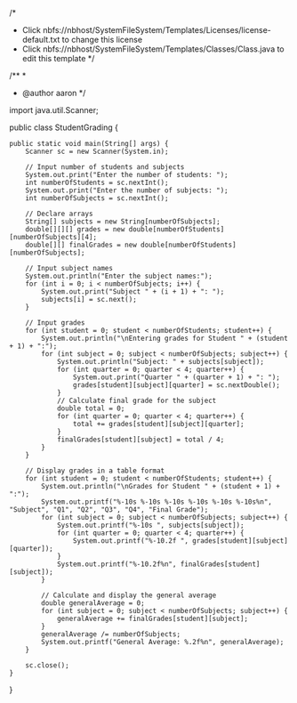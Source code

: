 /*
 * Click nbfs://nbhost/SystemFileSystem/Templates/Licenses/license-default.txt to change this license
 * Click nbfs://nbhost/SystemFileSystem/Templates/Classes/Class.java to edit this template
 */

/**
 *
 * @author aaron
 */

import java.util.Scanner;

public class StudentGrading {

    public static void main(String[] args) {
        Scanner sc = new Scanner(System.in);

        // Input number of students and subjects
        System.out.print("Enter the number of students: ");
        int numberOfStudents = sc.nextInt();
        System.out.print("Enter the number of subjects: ");
        int numberOfSubjects = sc.nextInt();

        // Declare arrays
        String[] subjects = new String[numberOfSubjects];
        double[][][] grades = new double[numberOfStudents][numberOfSubjects][4];
        double[][] finalGrades = new double[numberOfStudents][numberOfSubjects];

        // Input subject names
        System.out.println("Enter the subject names:");
        for (int i = 0; i < numberOfSubjects; i++) {
            System.out.print("Subject " + (i + 1) + ": ");
            subjects[i] = sc.next();
        }

        // Input grades
        for (int student = 0; student < numberOfStudents; student++) {
            System.out.println("\nEntering grades for Student " + (student + 1) + ":");
            for (int subject = 0; subject < numberOfSubjects; subject++) {
                System.out.println("Subject: " + subjects[subject]);
                for (int quarter = 0; quarter < 4; quarter++) {
                    System.out.print("Quarter " + (quarter + 1) + ": ");
                    grades[student][subject][quarter] = sc.nextDouble();
                }
                // Calculate final grade for the subject
                double total = 0;
                for (int quarter = 0; quarter < 4; quarter++) {
                    total += grades[student][subject][quarter];
                }
                finalGrades[student][subject] = total / 4;
            }
        }

        // Display grades in a table format
        for (int student = 0; student < numberOfStudents; student++) {
            System.out.println("\nGrades for Student " + (student + 1) + ":");
            System.out.printf("%-10s %-10s %-10s %-10s %-10s %-10s%n", "Subject", "Q1", "Q2", "Q3", "Q4", "Final Grade");
            for (int subject = 0; subject < numberOfSubjects; subject++) {
                System.out.printf("%-10s ", subjects[subject]);
                for (int quarter = 0; quarter < 4; quarter++) {
                    System.out.printf("%-10.2f ", grades[student][subject][quarter]);
                }
                System.out.printf("%-10.2f%n", finalGrades[student][subject]);
            }

            // Calculate and display the general average
            double generalAverage = 0;
            for (int subject = 0; subject < numberOfSubjects; subject++) {
                generalAverage += finalGrades[student][subject];
            }
            generalAverage /= numberOfSubjects;
            System.out.printf("General Average: %.2f%n", generalAverage);
        }

        sc.close();
    }
}
